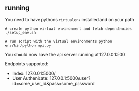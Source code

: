 ## running
You need to have pythons `virtualenv` installed and on your path

```
# create python virtual environment and fetch dependencies
./setup_env.sh

# run script with the virtual environments python
env/bin/python api.py
```

You should now have the api server running at 127.0.0.1:500

Endpoints supported:

+ Index: 127.0.0.1:5000/
+ User Authenicate: 127.0.0.1:5000/user?id=some_user_id&pass=some_password



